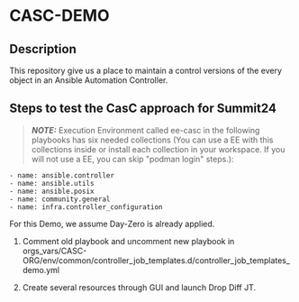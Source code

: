 # CASC-DEMO


## Description

This repository give us a place to maintain a control versions of the every object in an Ansible Automation Controller.

## Steps to test the CasC approach for Summit24

   > **_NOTE:_** Execution Environment called ee-casc in the following playbooks has six needed collections (You can use a EE with this collections inside or install each collection in your workspace. If you will not use a EE, you can skip "podman login" steps.):

    - name: ansible.controller
    - name: ansible.utils
    - name: ansible.posix
    - name: community.general
    - name: infra.controller_configuration

For this Demo, we assume Day-Zero is already applied.

1. Comment old playbook and uncomment new playbook in orgs_vars/CASC-ORG/env/common/controller_job_templates.d/controller_job_templates_demo.yml

2. Create several resources through GUI and launch Drop Diff JT.